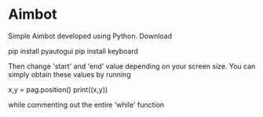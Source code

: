# Aimbot

Simple Aimbot developed using Python.
Download

pip install pyautogui
pip install keyboard

Then change 'start' and 'end' value depending on your screen size.
You can simply obtain these values by running

x,y = pag.position()
print((x,y))

while commenting out the entire 'while' function
